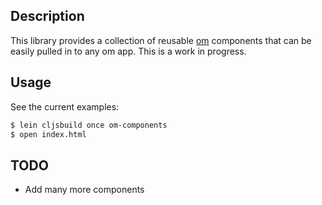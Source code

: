 ## Description
This library provides a collection of reusable [om](https://github.com/swannodette/om) components
that can be easily pulled in to any om app. This is a work in progress.

## Usage

See the current examples:

```sh
$ lein cljsbuild once om-components
$ open index.html
```

## TODO
* Add many more components
